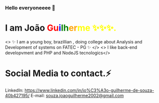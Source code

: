 ### Hello everyoneeee 👋
<h1> I am <span>João <span><span style="color:red;">Gu<span><span style="color:blue;">i<span><span style="color:green;">lh<span><span style="color:orange;">er<span><span style="color:yellow;">me<span>
  ✨✨✨.</h1>

<> ✨ I am a young boy, brazillian , doing college about Analysis and Development of systems on FATEC - PG ✨ </>
<> I like back-end developvment and PHP and NodeJS tecnologics</>

# Social Media to contact.⚡

LinkedIn: https://www.linkedin.com/in/jo%C3%A3o-guilherme-de-souza-40b427195/
E-mail: souza.joaoguilherme2002@gmail.com
<!--
**jgsouzadev/jgsouzadev** is a ✨ _special_ ✨ repository because its `README.md` (this file) appears on your GitHub profile.

Here are some ideas to get you started:

- 🔭 I’m currently working on ...
- 🌱 I’m currently learning ...
- 👯 I’m looking to collaborate on ...
- 🤔 I’m looking for help with ...
- 💬 Ask me about ...
- 📫 How to reach me: ...
- 😄 Pronouns: ...
- ⚡ Fun fact: ...
-->
